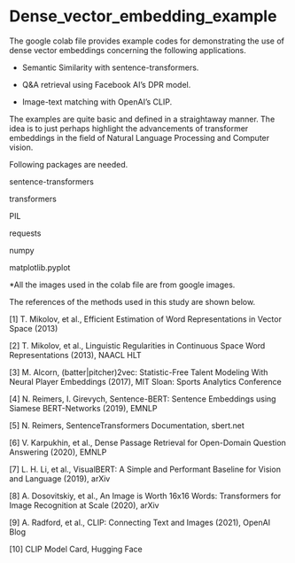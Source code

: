 # Dense_vector_embedding_example
The google colab file provides example codes for demonstrating the use of dense vector embeddings concerning the following applications.

- Semantic Similarity with sentence-transformers.  

- Q&A retrieval using Facebook AI’s DPR model.  

- Image-text matching with OpenAI’s CLIP.  

The examples are quite basic and defined in a straightaway manner. The idea is to just perhaps highlight the advancements of transformer embeddings in the field of Natural Language Processing and Computer vision. 

Following packages are needed.

sentence-transformers

transformers

PIL

requests

numpy

matplotlib.pyplot

*All the images used in the colab file are from google images. 

The references of the methods used in this study are shown below.

[1] T. Mikolov, et al., Efficient Estimation of Word Representations in Vector Space (2013)

[2] T. Mikolov, et al., Linguistic Regularities in Continuous Space Word Representations (2013), NAACL HLT

[3] M. Alcorn, (batter|pitcher)2vec: Statistic-Free Talent Modeling With Neural Player Embeddings (2017), MIT Sloan: Sports Analytics Conference

[4] N. Reimers, I. Girevych, Sentence-BERT: Sentence Embeddings using Siamese BERT-Networks (2019), EMNLP

[5] N. Reimers, SentenceTransformers Documentation, sbert.net

[6] V. Karpukhin, et al., Dense Passage Retrieval for Open-Domain Question Answering (2020), EMNLP

[7] L. H. Li, et al., VisualBERT: A Simple and Performant Baseline for Vision and Language (2019), arXiv

[8] A. Dosovitskiy, et al., An Image is Worth 16x16 Words: Transformers for Image Recognition at Scale (2020), arXiv

[9] A. Radford, et al., CLIP: Connecting Text and Images (2021), OpenAI Blog

[10] CLIP Model Card, Hugging Face
